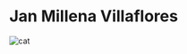 # Jan Millena Villaflores

![cat]( https://encrypted-tbn0.gstatic.com/images?q=tbn%3AANd9GcSn3V_zQwx3loxMWAb6OeeUdb5db162Scl3vPpoeZA5dEKatfz5)